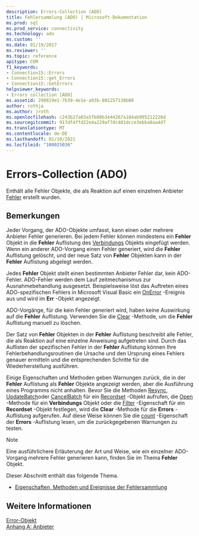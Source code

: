 ```yaml
---
description: Errors-Collection (ADO)
title: Fehlersammlung (ADO) | Microsoft-Dokumentation
ms.prod: sql
ms.prod_service: connectivity
ms.technology: ado
ms.custom: ''
ms.date: 01/19/2017
ms.reviewer: ''
ms.topic: reference
apitype: COM
f1_keywords:
- Connection15::Errors
- Connection15::get_Errors
- Connection15::GetErrors
helpviewer_keywords:
- Errors collection [ADO]
ms.assetid: 290819e1-7b39-4e1e-a93b-801257138b00
author: rothja
ms.author: jroth
ms.openlocfilehash: c243b27a03a5fb80b3444267a184ab995212226d
ms.sourcegitcommit: 917df4ffd22e4a229af7dc481dcce3ebba0aa4d7
ms.translationtype: MT
ms.contentlocale: de-DE
ms.lasthandoff: 02/10/2021
ms.locfileid: "100025036"
---
```

# <a name="errors-collection-ado"></a>Errors-Collection (ADO)
Enthält alle Fehler Objekte, die als Reaktion auf einen einzelnen Anbieter [Fehler](../../../ado/reference/ado-api/error-object.md) erstellt wurden.  
  
## <a name="remarks"></a>Bemerkungen  
 Jeder Vorgang, der ADO-Objekte umfasst, kann einen oder mehrere Anbieter Fehler generieren. Bei jedem Fehler können mindestens ein **Fehler** Objekt in die **Fehler** Auflistung des [Verbindungs](../../../ado/reference/ado-api/connection-object-ado.md) Objekts eingefügt werden. Wenn ein anderer ADO-Vorgang einen Fehler generiert, wird die **Fehler** Auflistung gelöscht, und der neue Satz von **Fehler** Objekten kann in der **Fehler** Auflistung abgelegt werden.  
  
 Jedes **Fehler** Objekt stellt einen bestimmten Anbieter Fehler dar, kein ADO-Fehler. ADO-Fehler werden dem Lauf zeitmechanismus zur Ausnahmebehandlung ausgesetzt. Beispielsweise löst das Auftreten eines ADO-spezifischen Fehlers in Microsoft Visual Basic ein [OnError](../../../ado/reference/rds-api/onerror-event-rds.md) -Ereignis aus und wird im **Err** -Objekt angezeigt.  
  
 ADO-Vorgänge, für die kein Fehler generiert wird, haben keine Auswirkung auf die **Fehler** Auflistung. Verwenden Sie die [Clear](../../../ado/reference/ado-api/clear-method-ado.md) -Methode, um die **Fehler** Auflistung manuell zu löschen.  
  
 Der Satz von **Fehler** Objekten in der **Fehler** Auflistung beschreibt alle Fehler, die als Reaktion auf eine einzelne Anweisung aufgetreten sind. Durch das Auflisten der spezifischen Fehler in der **Fehler** Auflistung können Ihre Fehlerbehandlungsroutinen die Ursache und den Ursprung eines Fehlers genauer ermitteln und die entsprechenden Schritte für die Wiederherstellung ausführen.  
  
 Einige Eigenschaften und Methoden geben Warnungen zurück, die in der **Fehler** Auflistung als **Fehler** Objekte angezeigt werden, aber die Ausführung eines Programms nicht anhalten. Bevor Sie die Methoden [Resync](../../../ado/reference/ado-api/resync-method.md), [UpdateBatch](../../../ado/reference/ado-api/updatebatch-method.md)oder [CancelBatch](../../../ado/reference/ado-api/cancelbatch-method-ado.md) für ein [Recordset](../../../ado/reference/ado-api/recordset-object-ado.md) -Objekt aufrufen, die [Open](../../../ado/reference/ado-api/open-method-ado-connection.md) -Methode für ein **Verbindungs** Objekt oder die [Filter](../../../ado/reference/ado-api/filter-property.md) -Eigenschaft für ein **Recordset** -Objekt festlegen, wird die **Clear** -Methode für die **Errors** -Auflistung aufgerufen. Auf diese Weise können Sie die [count](../../../ado/reference/ado-api/count-property-ado.md) -Eigenschaft der **Errors** -Auflistung lesen, um die zurückgegebenen Warnungen zu testen.  
  
> [!NOTE]
>  Eine ausführlichere Erläuterung der Art und Weise, wie ein einzelner ADO-Vorgang mehrere Fehler generieren kann, finden Sie im Thema **Fehler** Objekt.  
  
 Dieser Abschnitt enthält das folgende Thema.  
  
-   [Eigenschaften, Methoden und Ereignisse der Fehlersammlung](../../../ado/reference/ado-api/errors-collection-properties-methods-and-events.md)  
  
## <a name="see-also"></a>Weitere Informationen  
 [Error-Objekt](../../../ado/reference/ado-api/error-object.md)   
 [Anhang A: Anbieter](../../../ado/guide/appendixes/appendix-a-providers.md)
